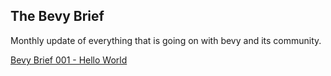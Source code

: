 ## The Bevy Brief

Monthly update of everything that is going on with bevy and its community.

[Bevy Brief 001 - Hello World](https://milr.dk/TheBevyBrief/briefs/bevy_brief_001.md)
